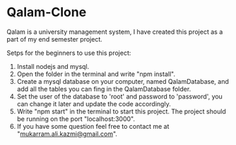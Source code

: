 # Qalam-Clone
Qalam is a university management system, I have created this project as a part of my end semester project.

Setps for the beginners to use this project:
  1) Install nodejs and mysql.
  2) Open the folder in the terminal and write "npm install".
  3) Create a mysql database on your computer, named QalamDatabase, and add all the tables you can fing in the QalamDatabase folder.
  4) Set the user of the database to 'root' and password to 'password', you can change it later and update the code accordingly.
  5) Write "npm start" in the terminal to start this project. The project should be running on the port "localhost:3000".
  6) If you have some question feel free to contact me at "mukarram.ali.kazmi@gmail.com".
